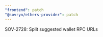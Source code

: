 ```yaml
---
"frontend": patch
"@sovryn/ethers-provider": patch
---
```


SOV-2728: Split suggested wallet RPC URLs
